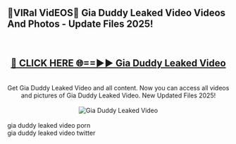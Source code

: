 <h2>🔴VIRal VidEOS🔴 Gia Duddy Leaked Video Videos And Photos - Update Files 2025!</h2>
<br>
<div align="center">
<h2><a href="https://virallinks.top/odZfE0" rel="nofollow">🔴 CLICK HERE 🌐==►► Gia Duddy Leaked Video</a></h2>
<br>
Get Gia Duddy Leaked Video and all content. Now you can access all videos and pictures of Gia Duddy Leaked Video. New Updated Files 2025!
<br>
<br>
<a href="https://virallinks.top/odZfE0" rel="nofollow" data-target="animated-image.originalLink"><img src="https://i.imgur.com/dJHk4Zq.gif)" alt="Gia Duddy Leaked Video" style="max-width: 100%; display: inline-block;" data-target="animated-image.originalImage"></a>
</div>
<br>
gia duddy leaked video porn<br>
gia duddy leaked video twitter